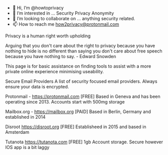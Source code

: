 - 👋 Hi, I’m @howtoprivacy
- 👀 I’m interested in ... Security Privacy Anonymity 
- 💞️ I’m looking to collaborate on ... anything security related.  
- 📫 How to reach me how2privacy@protonmail.com

<!---
howtoprivacy/howtoprivacy is a ✨ special ✨ repository because its `README.md` (this file) appears on your GitHub profile.
You can click the Preview link to take a look at your changes.
--->

Privacy is a human right worth upholding

Arguing that you don't care about the right to privacy because you have nothing to hide is no different than saying you don't care about free speech because you have nothing to say. - Edward Snowden

This page is for basic assistance on finding tools to assist with a more private online experience minimising useability.

Secure Email Providers
A list of security focused email providers. Always ensure your data is encrypted.

Protonmail - https://protonmail.com [FREE] Based in Geneva and has been operating since 2013. Accounts start with 500mg storage

Mailbox.org - https://mailbox.org [PAID] Based in Berlin, Germany and established in 2014

Disroot https://disroot.org [FREE] Establisheed in 2015 and based in Amsterdam

Tutanota https://tutanota.com [FREE] 1gb Account storage. Secure however IOS app is a bit laggy

